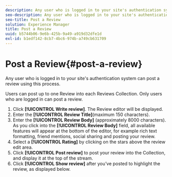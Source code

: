 ```yaml
---
description: Any user who is logged in to your site's authentication system can post a review using this process.
seo-description: Any user who is logged in to your site's authentication system can post a review using this process.
seo-title: Post a Review
solution: Experience Manager
title: Post a Review
uuid: b5744b06-9e6b-425b-9a49-a919d32dfe1d
exl-id: b1edf142-8cb7-4bc6-974b-a749cb631709
---
```

# Post a Review{#post-a-review}

Any user who is logged in to your site's authentication system can post a review using this process.

Users can post up to one Review into each Reviews Collection. Only users who are logged in can post a review.

1. Click **[!UICONTROL Write review]**. The Review editor will be displayed.
1. Enter the **[!UICONTROL Review Title]**(maximum 150 characters).
1. Enter the **[!UICONTROL Review Body]** (approximately 8000 characters). As you click into the **[!UICONTROL Review Body]** field, all available features will appear at the bottom of the editor, for example rich text formatting, friend mentions, social sharing and posting your review.
1. Select a **[!UICONTROL Rating]** by clicking on the stars above the review edit area.
1. Click **[!UICONTROL Post review]** to post your review into the Collection, and display it at the top of the stream.
1. Click **[!UICONTROL Show review]** after you’ve posted to highlight the review, as displayed below.
